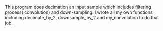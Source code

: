 This program does decimation an input sample which includes filtering process( convolution) and down-sampling.
I wrote all my own functions including decimate_by_2, downsample_by_2 and my_convolution to do that job.
